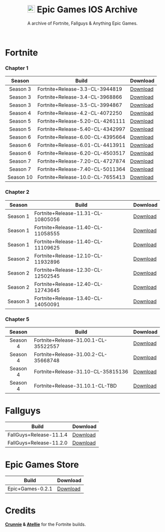 
<div align=center>

# <img src="https://i.imgur.com/kUmoSIz.png" alt="Epic Games Logo" width="24" height="24"> Epic Games IOS Archive
A archive of Fortnite, Fallguys & Anything Epic Games.

</div>
<br>

# Fortnite

### Chapter 1

| Season | Build | Download | 
| :---: | ----------- | ----------- | 
| Season 3 | Fortnite+Release-3.3-CL-3944819 | [Download](https://github.com/bozoteko/EpicGames-IOS-Archive/releases/download/Chapter1Builds/Fortnite+Release-3.3-CL-3944819.ipa) |
| Season 3 | Fortnite+Release-3.4-CL-3968866 | [Download](https://github.com/bozoteko/EpicGames-IOS-Archive/releases/download/Chapter1Builds/Fortnite+Release-3.4-CL-3968866.ipa) |
| Season 3 | Fortnite+Release-3.5-CL-3994867 | [Download](https://github.com/bozoteko/EpicGames-IOS-Archive/releases/download/Chapter1Builds/Fortnite+Release-3.5-CL-3994867.ipa) |
| Season 4 | Fortnite+Release-4.2-CL-4072250 | [Download](https://github.com/bozoteko/EpicGames-IOS-Archive/releases/download/release/Fortnite+Release-4.2-CL-4072250.ipa) |
| Season 5 | Fortnite+Release-5.20-CL-4261111 | [Download](https://github.com/bozoteko/EpicGames-IOS-Archive/releases/download/release/Fortnite+Release-5.20-CL-4261111.ipa) |
| Season 5 | Fortnite+Release-5.40-CL-4342997 | [Download](https://github.com/bozoteko/EpicGames-IOS-Archive/releases/download/release/Fortnite+Release-5.40-CL-4342997.ipa) |
| Season 6 | Fortnite+Release-6.00-CL-4395664 | [Download](https://github.com/bozoteko/EpicGames-IOS-Archive/releases/download/release/Fortnite+Release-6.00-CL-4395664.ipa) |
| Season 6 | Fortnite+Release-6.01-CL-4413911 | [Download](https://github.com/bozoteko/EpicGames-IOS-Archive/releases/download/release/Fortnite+Release-6.01-CL-4413911.ipa) |
| Season 6 | Fortnite+Release-6.20-CL-4503517 | [Download](https://github.com/bozoteko/EpicGames-IOS-Archive/releases/download/release/Fortnite+Release-6.20-CL-4503517.ipa) |
| Season 7 | Fortnite+Release-7.20-CL-4727874 | [Download](https://github.com/bozoteko/EpicGames-IOS-Archive/releases/download/release/Fortnite+Release-7.20-CL-4727874.ipa) |
| Season 7 | Fortnite+Release-7.40-CL-5011364 | [Download](https://github.com/bozoteko/EpicGames-IOS-Archive/releases/download/release/Fortnite+Release-7.40-CL-5011364.ipa) |
| Season 10 | Fortnite+Release-10.0-CL-7655413 | [Download](https://github.com/bozoteko/EpicGames-IOS-Archive/releases/download/release/Fortnite+Release-10.0-CL-7655413.ipa) |

### Chapter 2

| Season | Build | Download |
| :---: | ----------- | ----------- | 
| Season 1 | Fortnite+Release-11.31-CL-10805056 | [Download](https://github.com/bozoteko/EpicGames-IOS-Archive/releases/download/ipa/Fortnite+Release-11.31-CL-10805056.ipa) |
| Season 1 | Fortnite+Release-11.40-CL-11058555 | [Download](https://github.com/bozoteko/EpicGames-IOS-Archive/releases/download/ipa/Fortnite+Release-11.40-CL-11058555.ipa) |
| Season 1 | Fortnite+Release-11.40-CL-11109625 | [Download](https://github.com/bozoteko/EpicGames-IOS-Archive/releases/download/ipa/Fortnite+Release-11.40-CL-11109625.ipa) |
| Season 2 | Fortnite+Release-12.10-CL-11932896 | [Download](https://github.com/bozoteko/EpicGames-IOS-Archive/releases/download/ipa/Fortnite+Release-12.10-CL-11932896.ipa) |
| Season 2 | Fortnite+Release-12.30-CL-12502545 | [Download](https://github.com/bozoteko/EpicGames-IOS-Archive/releases/download/NewBuilds/Fortnite+Release-12.30-CL-12502545.ipa) |
| Season 2 | Fortnite+Release-12.40-CL-12743645 | [Download](https://github.com/bozoteko/EpicGames-IOS-Archive/releases/download/NewBuilds/Fortnite+Release-12.40-CL-12743645.ipa) |
| Season 3 | Fortnite+Release-13.40-CL-14050091 | [Download](https://github.com/bozoteko/EpicGames-IOS-Archive/releases/download/NewBuilds/Fortnite+Release-13.40-CL-14050091.ipa) |

### Chapter 5

| Season | Build | Download |
| :---: | ----------- | ----------- | 
| Season 4 | Fortnite+Release-31.00.1-CL-35522557 | [Download](https://github.com/bozoteko/EpicGames-IOS-Archive/releases/download/NewBuilds/Fortnite+Release-31.00.1-CL-35522557.ipa) |
| Season 4 | Fortnite+Release-31.00.2-CL-35668748 | [Download](https://github.com/bozoteko/EpicGames-IOS-Archive/releases/download/NewBuilds/Fortnite+Release-31.00.2-CL-35668748.ipa) |
| Season 4 | Fortnite+Release-31.10-CL-35815136 | [Download](https://github.com/bozoteko/EpicGames-IOS-Archive/releases/download/NewBuild/Fortnite+Release-31.10-CL-35815136.ipa) |
| Season 4 | Fortnite+Release-31.10.1-CL-TBD | [Download](https://github.com/bozoteko/EpicGames-IOS-Archive/releases/download/NewBuild/Fortnite.v31.10.1.ipa) | 

# Fallguys

| Build | Download |
| :---: | ----------- | 
| FallGuys+Release-11.1.4 | [Download](https://github.com/bozoteko/EpicGames-IOS-Archive/releases/download/EGFG/FallGuys+Release-11.1.4.ipa) |
| FallGuys+Release-11.2.0 | [Download](https://github.com/bozoteko/EpicGames-IOS-Archive/releases/download/Releases/Fall.Guys-11.2.0.ipa) |

# Epic Games Store
| Build | Download |
| :---: | ----------- | 
| Epic+Games-0.2.1 | [Download](https://github.com/bozoteko/EpicGames-IOS-Archive/releases/download/EGFG/Epic+Games-0.2.1.ipa) |

# Credits
**[Crunnie](https://github.com/Crunnie) & [Atellie](https://github.com/atellies/EpicGamesStoreIPA)** for the Fortnite builds.
